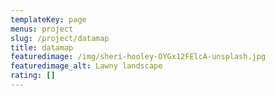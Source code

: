 ```yaml
---
templateKey: page
menus: project
slug: /project/datamap
title: datamap
featuredimage: /img/sheri-hooley-OYGx12FElcA-unsplash.jpg
featuredimage_alt: Lawny landscape
rating: []
---
```


